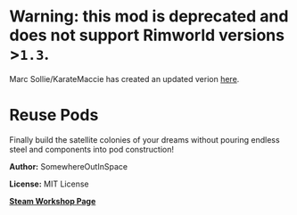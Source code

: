 # Warning: this mod is deprecated and does not support Rimworld versions >`1.3`.
Marc Sollie/KarateMaccie has created an updated verion [here](https://steamcommunity.com/sharedfiles/filedetails/?id=2879963161).

# Reuse Pods
Finally build the satellite colonies of your dreams without pouring endless steel and components into pod construction!

**Author:** SomewhereOutInSpace

**License:** MIT License

[**Steam Workshop Page**](https://steamcommunity.com/sharedfiles/filedetails/?id=2549305885)